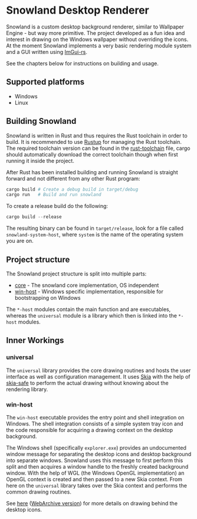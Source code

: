 # Snowland Desktop Renderer

Snowland is a custom desktop background renderer, similar to Wallpaper Engine - but way
more primitive. The project developed as a fun idea and interest in drawing on the 
Windows wallpaper without overriding the icons. At the moment Snowland implements a very
basic rendering module system and a GUI written using 
[ImGui-rs](https://github.com/imgui-rs/imgui-rs).

See the chapters below for instructions on building and usage.

## Supported platforms

- Windows
- Linux

## Building Snowland
Snowland is written in Rust and thus requires the Rust toolchain in order to build. It is
recommended to use [Rustup](https://rustup.rs/) for managing the Rust toolchain. The 
required toolchain version can be found in the [rust-toolchain](./rust-toolchain) file,
cargo should automatically download the correct toolchain though when first running it
inside the project.

After Rust has been installed building and running Snowland is straight forward and not
different from any other Rust program:

```powershell
cargo build # Create a debug build in target/debug
cargo run   # Build and run snowland
```

To create a release build do the following:
````powershell
cargo build --release
````

The resulting binary can be found in `target/release`, look for a file called 
`snowland-system-host`, where `system` is the name of the operating system you are on.

## Project structure

The Snowland project structure is split into multiple parts:
- [core](./core) - The snowland core implementation, OS independent
- [win-host](./win-host) - Windows specific implementation, responsible for bootstrapping
  on Windows

The `*-host` modules contain the main function and are executables, whereas the 
`universal` module is a library which then is linked into the `*-host` modules.

## Inner Workings

### universal

The `universal` library provides the core drawing routines and hosts the user interface
as well as configuration management. It uses [Skia](https://skia.org/) with the help of
[skia-safe](https://github.com/rust-skia/rust-skia) to perform the actual drawing without
knowing about the rendering library.

### win-host

The `win-host` executable provides the entry point and shell integration on Windows. The
shell integration consists of a simple system tray icon and the code responsible for 
acquiring a drawing context on the desktop background.

The Windows shell (specifically `explorer.exe`) provides an undocumented window message 
for separating the desktop icons and desktop background into separate windows. Snowland
uses this message to first perform this split and then acquires a window handle to the
freshly created background window. With the help of WGL (the Windows OpenGL
implementation) an OpenGL context is created and then passed to a new Skia context. From
here on the `universal` library takes over the Skia context and performs the common 
drawing routines.

See [here](https://www.codeproject.com/Articles/856020/Draw-Behind-Desktop-Icons-in-Windows-plus)
([WebArchive version](https://web.archive.org/web/20211001000000*/https://www.codeproject.com/Articles/856020/Draw-Behind-Desktop-Icons-in-Windows-plus))
for more details on drawing behind the desktop icons.
